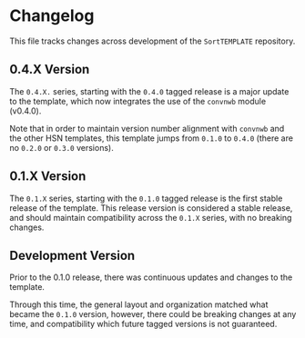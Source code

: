 # Changelog

This file tracks changes across development of the `SortTEMPLATE` repository.

## 0.4.X Version

The `0.4.X.` series, starting with the `0.4.0` tagged release is a major update to the template,
which now integrates the use of the `convnwb` module (v0.4.0).

Note that in order to maintain version number alignment with `convnwb` and the other HSN
templates, this template jumps from `0.1.0` to `0.4.0` (there are no `0.2.0` or `0.3.0` versions).

## 0.1.X Version

The `0.1.X` series, starting with the `0.1.0` tagged release is the first stable release
of the template. This release version is considered a stable release, and should maintain
compatibility across the `0.1.X` series, with no breaking changes.

## Development Version

Prior to the 0.1.0 release, there was continuous updates and changes to the template.

Through this time, the general layout and organization matched what became the `0.1.0` version,
however, there could be breaking changes at any time, and compatibility which future
tagged versions is not guaranteed.
